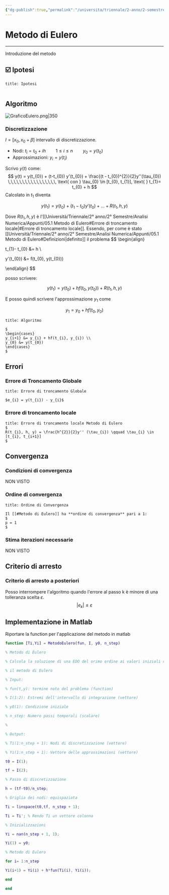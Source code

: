 ```yaml
---
{"dg-publish":true,"permalink":"/universita/triennale/2-anno/2-semestre/analisi-numerica/appunti/05-1-metodo-di-eulero/"}
---
```


# Metodo di Eulero
___

Introduzione del metodo


## ☑️ Ipotesi

```ad-tip
title: Ipotesi


```

## Algoritmo

![GraficoEulero.png|350](/img/user/Universit%C3%A0/Triennale/2%C2%B0%20anno/2%C2%B0%20Semestre/Analisi%20Numerica/Appunti/allegati/GraficoEulero.png)

### Discretizzazione

$I = [x_{0}, x_{0} + \beta]$ intervallo di discretizzazione.
- Nodi: $t_{i}= t_{0} + i h \qquad 1 \le i \le n \qquad y_{0} = y(t_{0})$
- Approssimazioni: $y_{i} = y(t_{i})$


Scrivo $y(t)$ come:
$$
y(t) = y(t_{0}) + (t-t_{0}) y'(t_{0}) + \frac{(t - t_{0})^{2}}{2}y''(\tau_{0}) \,\,\,\,\,\,\,\,\,\,\,\,\,\,\,\,\, \text{ con } \tau_{0} \in [t_{0}, t_{1}], \text{ } t_{1}= t_{0} + h
$$
Calcolato in $t_{1}$ diventa

$$
y(t_{1}) = y(t_{0}) + (t_{1}-t_{0}) y'(t_{0}) + ... + R(t_{1}, h, y)
$$

Dove $R(t_{1}, h, y)$ è l'[[Università/Triennale/2° anno/2° Semestre/Analisi Numerica/Appunti/05.1 Metodo di Eulero#Errore di troncamento locale\|#Errore di troncamento locale]].
Essendo, per come è stato [[Università/Triennale/2° anno/2° Semestre/Analisi Numerica/Appunti/05.1 Metodo di Eulero#Definizioni\|definito]] il problema
$$
\begin{align}

t_{1}- t_{0} &= h \\

y'(t_{0}) &= f(t_{0}, y(t_{0}))

\end{align}
$$

posso scrivere:

$$
y(t_{1}) = y(t_{0}) + h f(t_{0}, y(t_{0})) + R(t_{1}, h, y)
$$

E posso quindi scrivere l'approssimazione $y_{1}$ come

$$
y_{1} = y_{0} + h f(t_{0}, y_{0})
$$

```ad-tip
title: Algoritmo

$
\begin{cases}
y_{i+1} &= y_{i} + hf(t_{i}, y_{i}) \\
y_{0} &= y(t_{0})
\end{cases}
$
```



## Errori
### Errore di Troncamento Globale

```ad-Teo
title: Errore di troncamento Globale

$e_{i} = y(t_{i}) - y_{i}$
```

### Errore di troncamento locale
```ad-Teo
title: Errore di troncamento locale Metodo di Eulero
$
R(t_{i}, h, y) = \frac{h^{2}}{2}y'' (\tau_{i}) \qquad \tau_{i} \in [t_{i}, t_{i+1}]
$
```



## Convergenza

### Condizioni di convergenza

NON VISTO
### Ordine di convergenza

```ad-Teo
title: Ordine di Convergenza

Il [[#Metodo di Eulero]] ha **ordine di convergenza** pari a 1:
$
p = 1
$
```


### Stima iterazioni necessarie
NON VISTO

## Criterio di arresto
### Criterio di arresto a posteriori

Posso interrompere l'algoritmo quando l'errore al passo k è minore di una tolleranza scelta $\varepsilon$.
$$
|e_{k}| \le \varepsilon
$$

## Implementazione in Matlab

Riportare la function per l'applicazione del metodo in matlab

```matlab
function [Ti,Yi] = MetodoEulero(fun, I, y0, n_step)

% Metodo di Eulero

% Calcola la soluzione di una EDO del orimo ordine ai valori iniziali con

% il metodo di Eulero

% Input:

% fun(t,y): termine noto del problema (function)

% I(1:2): Estremi dell'intervallo di integrazione (vettore)

% y0(1): Condizione iniziale

% n_step: Numero passi temporali (scalare)

%

% Output:

% Ti(1:n_step + 1): Nodi di discretizzazione (vettore)

% Yi(1:n_step + 1): Vettore delle approssimazioni (vettore)

t0 = I(1);

tf = I(2);

% Passo di discretizzazione

h = (tf-t0)/n_step;

% Griglia dei nodi: equispaziata

Ti = linspace(t0,tf, n_step + 1);

Ti = Ti'; % Rendo Ti un vettore colonna

% Inizializzazioni

Yi = nan(n_step + 1, 1);

Yi(1) = y0;

% Metodo di Eulero

for i= 1:n_step

Yi(i+1) = Yi(i) + h*fun(Ti(i), Yi(i));

end

end

```
